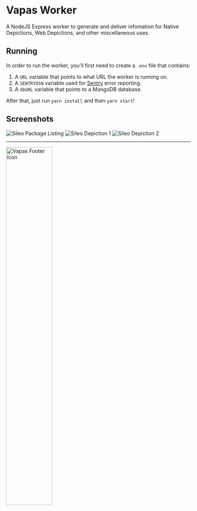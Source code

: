 # Vapas Worker

A NodeJS Express worker to generate and deliver infomation for Native Depictions, Web Depictions, and other miscellaneous uses.  

## Running

In order to run the worker, you'll first need to create a `.env` file that contains:

1. A `URL` variable that points to what URL the worker is running on.
2. A `SENTRYDSN` variable used for [Sentry](https://sentry.io/) error reporting.
3. A `dbURL` variable that points to a MongoDB database.  

After that, just run `yarn install` and then `yarn start`!

## Screenshots

![Sileo Package Listing](https://gitlab.com/vapas/vapas-worker/raw/master/screenshots/sileo1.png) ![Sileo Depiction 1](https://gitlab.com/vapas/vapas-worker/raw/master/screenshots/sileo2.png) ![Sileo Depiction 2](https://gitlab.com/vapas/vapas-worker/raw/master/screenshots/sileo3.png)

---

<img src="https://gitlab.com/vapas/vapas-worker/raw/master/footerIcon.png" style="width:50%;" alt="Vapas Footer Icon"/>
